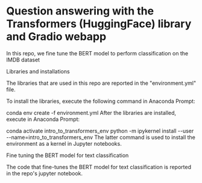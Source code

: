 # Question answering with the Transformers (HuggingFace) library and Gradio webapp

In this repo, we fine tune the BERT model to perform classification on the IMDB dataset

Libraries and installations

The libraries that are used in this repo are reported in the "environment.yml" file.

To install the libraries, execute the following command in Anaconda Prompt:

conda env create -f environment.yml
After the libraries are installed, execute in Anaconda Prompt:

conda activate intro_to_transformers_env
python -m ipykernel install --user --name=intro_to_transformers_env
The latter command is used to install the environment as a kernel in Jupyter notebooks.

Fine tuning the BERT model for text classification

The code that fine-tunes the BERT model for text classification is reported in the repo's jupyter notebook.
